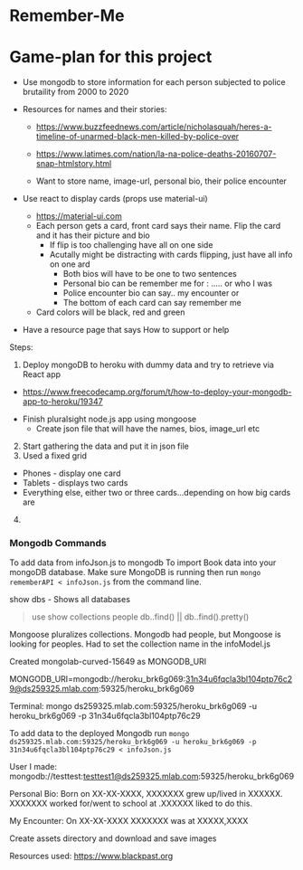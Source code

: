 # Remember-Me

# Game-plan for this project
* Use mongodb to store information for each person subjected to police brutaility from 2000 to 2020
* Resources for names and their stories:
  - https://www.buzzfeednews.com/article/nicholasquah/heres-a-timeline-of-unarmed-black-men-killed-by-police-over
  - https://www.latimes.com/nation/la-na-police-deaths-20160707-snap-htmlstory.html

  - Want to store name, image-url, personal bio, their police encounter

* Use react to display cards (props use material-ui)
  - https://material-ui.com
  - Each person gets a card, front card says their name. Flip the card and it has their picture and bio
    - If flip is too challenging have all on one side
    - Acutally might be distracting with cards flipping, just have all info on one ard
      - Both bios will have to be one to two sentences
      - Personal bio can be remember me for : ..... or who I was
      - Police encounter bio can say.. my encounter or 
      - The bottom of each card can say remember me
  - Card colors will be black, red and green

* Have a resource page that says How to support or help


Steps:
1. Deploy mongoDB to heroku with dummy data and try to retrieve via React app
  * https://www.freecodecamp.org/forum/t/how-to-deploy-your-mongodb-app-to-heroku/19347
  - Finish pluralsight node.js app using mongoose
    - Create json file that will have the names, bios, image_url etc
2. Start gathering the data and put it in json file
3. Used a fixed grid
  - Phones - display one card
  - Tablets - displays two cards
  - Everything else, either two or three cards...depending on how big cards are
4. 

### Mongodb Commands
To add data from infoJson.js to mongodb
To import Book data into your mongoDB database. Make sure MongoDB is running then run `mongo rememberAPI < infoJson.js` from the command line.

show dbs - Shows all databases
> use <db>
> show collections
people
> db.<collection>.find() || db.<collection>.find().pretty()

Mongoose pluralizes collections. Mongodb had people, but Mongoose is looking for peoples. Had to set the collection name in the infoModel.js

Created mongolab-curved-15649 as MONGODB_URI

MONGODB_URI=mongodb://heroku_brk6g069:31n34u6fqcla3bl104ptp76c29@ds259325.mlab.com:59325/heroku_brk6g069

Terminal:
mongo ds259325.mlab.com:59325/heroku_brk6g069 -u heroku_brk6g069 -p 31n34u6fqcla3bl104ptp76c29

To add data to the deployed Mongodb run `mongo ds259325.mlab.com:59325/heroku_brk6g069 -u heroku_brk6g069 -p 31n34u6fqcla3bl104ptp76c29 < infoJson.js`


User I made:
mongodb://testtest:testtest1@ds259325.mlab.com:59325/heroku_brk6g069

Personal Bio: Born on XX-XX-XXXX, XXXXXXX grew up/lived in XXXXXX. XXXXXXX worked for/went to school at .XXXXXX liked to do this.

My Encounter: On XX-XX-XXXX XXXXXXX was at XXXXX,XXXX

Create assets directory and download and save images

Resources used:
https://www.blackpast.org

